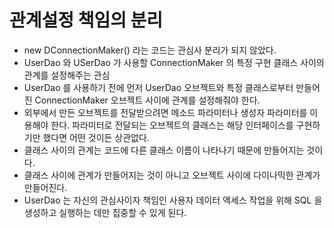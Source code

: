 ﻿# 관계설정 책임의 분리
- new DConnectionMaker() 라는 코드는 관심사 분리가 되지 않았다.
- UserDao 와 USerDao 가 사용할 ConnectionMaker 의 특정 구현 클래스 사이의 관계를 설정해주는 관심
- UserDao 를 사용하기 전에 먼저 UserDao 오브젝트와 특정 클래스로부터 만들어진 ConnectionMaker 오브젝트 사이에 관계를 설정해줘야 한다.
- 외부에서 만든 오브젝트를 전달받으려면 메소드 파라미터나 생성자 파라미터를 이용해야 한다. 파라미터로 전달되는 오브젝트의 클래스는 해당 인터페이스를 구현하기만 했다면 어떤 것이든 상관없다.
- 클래스 사이의 관계는 코드에 다른 클래스 이름이 나타나기 때문에 만들어지는 것이다.
- 클래스 사이에 관계가 만들어지는 것이 아니고 오브젝트 사이에 다이나믹한 관계가 만들어진다.
- UserDao 는 자신의 관심사이자 책임인 사용자 데이터 액세스 작업을 위해 SQL 을 생성하고 실행하는 데만 집중할 수 있게 된다.